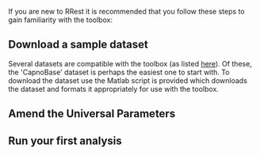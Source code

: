 If you are new to RRest it is recommended that you follow these steps to gain familiarity with the toolbox:

## Download a sample dataset
Several datasets are compatible with the toolbox (as listed [here](http://peterhcharlton.github.io/RRest/datasets.html)). Of these, the 'CapnoBase' dataset is perhaps the easiest one to start with. To download the dataset use the Matlab script is provided which downloads the dataset and formats it appropriately for use with the toolbox.

## Amend the Universal Parameters


## Run your first analysis